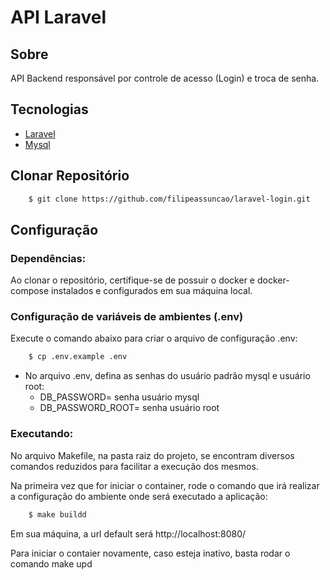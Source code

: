 # API Laravel

## Sobre

API Backend responsável por controle de acesso (Login) e troca de senha.

## Tecnologias

 - [Laravel](https://laravel.com)
 - [Mysql](https://www.mysql.com)

## Clonar Repositório

```bash
    $ git clone https://github.com/filipeassuncao/laravel-login.git
```
## Configuração

### Dependências:

Ao clonar o repositório, certifique-se de possuir o docker e docker-compose instalados e configurados em sua máquina local.

### Configuração de variáveis de ambientes (.env)

Execute o comando abaixo para criar o arquivo de configuração .env:

```bash
    $ cp .env.example .env
```

* No arquivo .env, defina as senhas do usuário padrão mysql e usuário root:
    * DB_PASSWORD= senha usuário mysql
    * DB_PASSWORD_ROOT= senha usuário root

### Executando:

No arquivo Makefile, na pasta raiz do projeto, se encontram diversos comandos reduzidos para facilitar a execução dos mesmos.

Na primeira vez que for iniciar o container, rode o comando que irá realizar a configuração do ambiente onde será executado a aplicação:


```bash
    $ make buildd
```

Em sua máquina, a url default será http://localhost:8080/

Para iniciar o contaier novamente, caso esteja inativo, basta rodar o comando make upd



